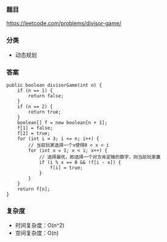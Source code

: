 ### 题目
https://leetcode.com/problems/divisor-game/

### 分类
* 动态规划

### 答案
```
public boolean divisorGame(int n) {
    if (n == 1) {
        return false;
    }
    if (n == 2) {
        return true;
    }
    boolean[] f = new boolean[n + 1];
    f[1] = false;
    f[2] = true;
    for (int i = 3; i <= n; i++) {
        // 当前玩家选择一个x使得0 < x < i
        for (int x = 1; x < i; x++) {
            // 选择最优，即选择一个对方肯定输的数字，则当前玩家赢
            if (i % x == 0 && !f[i - x]) {
                f[i] = true;
            }
        }
    }
    return f[n];
}
```

### 复杂度
* 时间复杂度：O(n^2)
* 空间复杂度：O(n)
